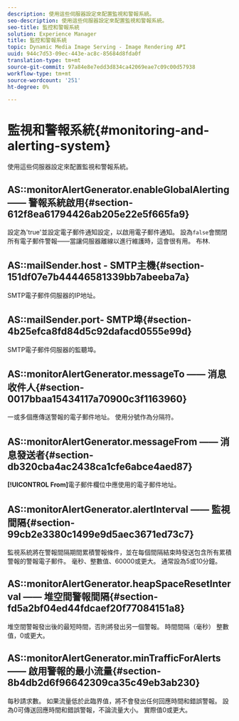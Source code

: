```yaml
---
description: 使用這些伺服器設定來配置監視和警報系統。
seo-description: 使用這些伺服器設定來配置監視和警報系統。
seo-title: 監控和警報系統
solution: Experience Manager
title: 監控和警報系統
topic: Dynamic Media Image Serving - Image Rendering API
uuid: 944c7d53-09ec-443e-ac8c-85684d8fda0f
translation-type: tm+mt
source-git-commit: 97a84e8e7edd3d834ca42069eae7c09c00d57938
workflow-type: tm+mt
source-wordcount: '251'
ht-degree: 0%

---
```



# 監視和警報系統{#monitoring-and-alerting-system}

使用這些伺服器設定來配置監視和警報系統。

## AS::monitorAlertGenerator.enableGlobalAlerting —— 警報系統啟用{#section-612f8ea61794426ab205e22e5f665fa9}

設定為&#39;true&#39;並設定電子郵件通知設定，以啟用電子郵件通知。 設為`false`會關閉所有電子郵件警報——當讓伺服器離線以進行維護時，這會很有用。 布林.

## AS::mailSender.host - SMTP主機{#section-151df07e7b44446581339bb7abeeba7a}

SMTP電子郵件伺服器的IP地址。

## AS::mailSender.port- SMTP埠{#section-4b25efca8fd84d5c92dafacd0555e99d}

SMTP電子郵件伺服器的監聽埠。

## AS::monitorAlertGenerator.messageTo —— 消息收件人{#section-0017bbaa15434117a70900c3f1163960}

一或多個應傳送警報的電子郵件地址。 使用分號作為分隔符。

## AS::monitorAlertGenerator.messageFrom —— 消息發送者{#section-db320cba4ac2438ca1cfe6abce4aed87}

**[!UICONTROL From]**&#x200B;電子郵件欄位中應使用的電子郵件地址。

## AS::monitorAlertGenerator.alertInterval —— 監視間隔{#section-99cb2e3380c1499e9d5aec3671ed73c7}

監視系統將在警報間隔期間累積警報條件，並在每個間隔結束時發送包含所有累積警報的警報電子郵件。 毫秒、整數值、60000或更大。 通常設為5或10分鐘。

## AS::monitorAlertGenerator.heapSpaceResetInterval —— 堆空間警報間隔{#section-fd5a2bf04ed44fdcaef20f77084151a8}

堆空間警報發出後的最短時間，否則將發出另一個警報。 時間間隔（毫秒） 整數值，0或更大。

## AS::monitorAlertGenerator.minTrafficForAlerts —— 啟用警報的最小流量{#section-8b4db2d6f96642309ca35c49eb3ab230}

每秒請求數。 如果流量低於此臨界值，將不會發出任何回應時間和錯誤警報。 設為0可傳送回應時間和錯誤警報，不論流量大小。 實際值0或更大。
